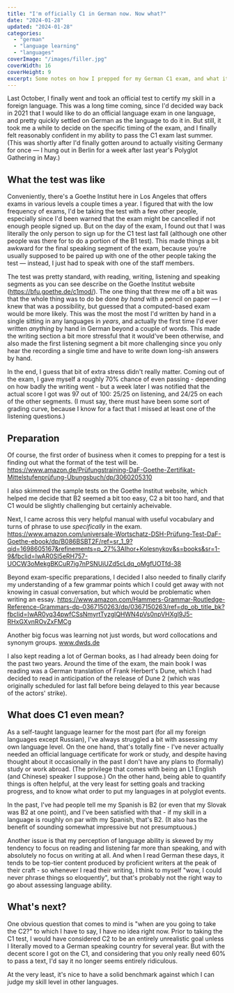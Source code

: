 ```yaml
---
title: "I'm officially C1 in German now. Now what?"
date: "2024-01-28"
updated: "2024-01-28"
categories: 
  - "german"
  - "language learning"
  - "languages"
coverImage: "/images/filler.jpg"
coverWidth: 16
coverHeight: 9
excerpt: Some notes on how I prepped for my German C1 exam, and what it means for my overall language learning situation.
---
```


Last October, I finally went and took an official test to certify my skill in a foreign language. This was a long time coming, since I'd decided way back in 2021 that I would like to do an official language exam in one language, and pretty quickly settled on German as the language to do it in. But still, it took me a while to decide on the specific timing of the exam, and I finally felt reasonably confident in my ability to pass the C1 exam last summer. (This was shortly after I'd finally gotten around to actually visiting Germany for once — I hung out in Berlin for a week after last year's Polyglot Gathering in May.)

## What the test was like

Conveniently, there's a Goethe Institut here in Los Angeles that offers exams in various levels a couple times a year. I figured that with the low frequency of exams, I'd be taking the test with a few other people, especially since I'd been warned that the exam might be cancelled if not enough people signed up. But on the day of the exam, I found out that I was literally the only person to sign up for the C1 test last fall (although one other people was there for to do a portion of the B1 test). This made things a bit awkward for the final speaking segment of the exam, because you're usually supposed to be paired up with one of the other people taking the test — instead, I just had to speak with one of the staff members.

The test was pretty standard, with reading, writing, listening and speaking segments as you can see describe on the Goethe Institut website (https://bfu.goethe.de/c1mod/). The one thing that threw me off a bit was that the whole thing was to do be done *by hand* with a pencil on paper — I knew that was a possibility, but guessed that a computed-based exam would be more likely. This was the most the most I'd written by hand in a single sitting in any languages in *years*, and actually the first time I'd ever written *anything* by hand in German beyond a couple of words. This made the writing section a bit more stressful that it would've been otherwise, and also made the first listening segment a bit more challenging since you only hear the recording a single time and have to write down long-ish answers by hand. 

In the end, I guess that bit of extra stress didn't really matter. Coming out of the exam, I gave myself a roughly 70% chance of even passing - depending on how badly the writing went - but a week later I was notified that the actual score I got was 97 out of 100: 25/25 on listening, and 24/25 on each of the other segments. (I must say, there must have been some sort of grading curve, because I know for a fact that I missed at least one of the listening questions.)


## Preparation

Of course, the first order of business when it comes to prepping for a test is finding out what the format of the test will be.
https://www.amazon.de/Prüfungstraining-DaF-Goethe-Zertifikat-Mittelstufenprüfung-Übungsbuch/dp/3060205310

I also skimmed the sample tests on the Goethe Institut website, which helped me decide that B2 seemed a bit too easy, C2 a bit too hard, and that C1 would be slightly challenging but certainly acheivable.

Next, I came across this very helpful manual with useful vocabulary and turns of phrase to use *specifically* in the exam.
https://www.amazon.com/universale-Wortschatz-DSH-Prüfung-Test-DaF-Goethe-ebook/dp/B086BSBT2F/ref=sr_1_9?qid=1698605167&refinements=p_27%3AIhor+Kolesnykov&s=books&sr=1-9&fbclid=IwAR0SI5eRH757-UOCW3oMekgBKCuR7ig7nPSNUiUZd5cLdq_oMgfUOTfd-38

Beyond exam-specific preparations, I decided I also needed to finally clarify my understanding of a few grammar points which I could get away with not knowing in casual conversation, but which would be problematic when writing an essay.
https://www.amazon.com/Hammers-Grammar-Routledge-Reference-Grammars-dp-0367150263/dp/0367150263/ref=dp_ob_title_bk?fbclid=IwAR0yq34pwfCSsNmyrtTyzglQHWN4pVs0npVHXgl9J5-RHxGXvnROvZxFMCg

Another big focus was learning not just words, but word collocations and synonym groups.
www.dwds.de

I also kept reading a lot of German books, as I had already been doing for the past two years. Around the time of the exam, the main book I was reading was a German translation of Frank Herbert's Dune, which I had decided to read in anticipation of the release of Dune 2 (which was originally scheduled for last fall before being delayed to this year because of the actors' strike).

## What does C1 even mean?

As a self-taught language learner for the most part (for all my foreign languages except Russian), I've always struggled a bit with assessing my own language level. On the one hand, that's totally fine - I've never actually needed an official language certificate for work or study, and despite having thought about it occasionally in the past I don't have any plans to (formally) study or work abroad. (The privilege that comes with being an L1 English (and Chinese) speaker I suppose.) On the other hand, being able to quantify things is often helpful, at the very least for setting goals and tracking progress, and to know what order to put my languages in at polyglot events.

In the past, I've had people tell me my Spanish is B2 (or even that my Slovak was B2 at one point), and I've been satisfied with that - if my skill in a language is roughly on par with my Spanish, that's B2. (It also has the benefit of sounding somewhat impressive but not presumptuous.)

Another issue is that my perception of language ability is skewed by my tendency to focus on reading and listening far more than speaking, and with absolutely no focus on writing at all. And when I read German these days, it tends to be top-tier content produced by proficient writers at the peak of their craft - so whenever I read their writing, I think to myself "wow, I could never phrase things so eloquently", but that's probably not the right way to go about assessing language ability.

## What's next?

One obvious question that comes to mind is "when are you going to take the C2?" to which I have to say, I have no idea right now. Prior to taking the C1 test, I would have considered C2 to be an entirely unrealistic goal unless I literally moved to a German speaking country for several year. But with the decent score I got on the C1, and considering that you only really need 60% to pass a text, I'd say it no longer seems entirely ridiculous.

At the very least, it's nice to have a solid benchmark against which I can judge my skill level in other languages. 